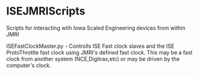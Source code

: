 # ISEJMRIScripts
Scripts for interacting wtih Iowa Scaled Engineering devices from within JMRI

ISEFastClockMaster.py - Controlls ISE Fast clock slaves and the ISE ProtoThrottle fast clock using JMRI's defined fast clock.  This may be a fast clock from another system (NCE,Digitrax,etc) or may be driven by the computer's clock.
